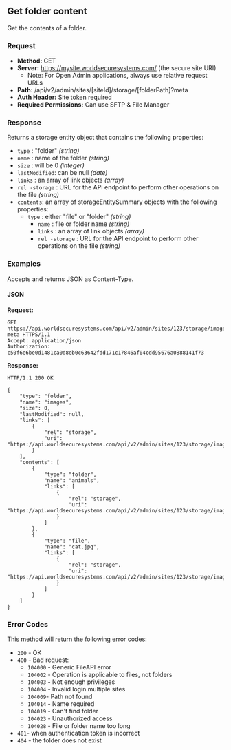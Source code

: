 ## Get folder content

Get the contents of a folder.

### Request

* **Method:** GET
* **Server:** https://mysite.worldsecuresystems.com/ (the secure site URI)
  * Note: For Open Admin applications, always use relative request URLs
* **Path:** /api/v2/admin/sites/[siteId]/storage/[folderPath]?meta
* **Auth Header:** Site token required
* **Required Permissions:** Can use SFTP & File Manager

### Response

Returns a storage entity object that contains the following properties:

* `type` : "folder" *(string)*
* `name` : name of the folder *(string)*
* `size` : will be 0 *(integer)*
* `lastModified`: can be null *(date)*
* `links` : an array of link objects *(array)*
* `rel -storage` : URL for the API endpoint to perform other operations on the file *(string)*
* `contents`: an array of storageEntitySummary objects with the following properties:
  * `type` : either "file" or "folder" *(string)*
	* `name` : file or folder name *(string)*
	* `links` : an array of link objects *(array)*
	* `rel -storage` : URL for the API endpoint to perform other operations on the file *(string)*

### Examples

Accepts and returns JSON as Content-Type.

#### JSON

**Request:**
~~~
GET https://api.worldsecuresystems.com/api/v2/admin/sites/123/storage/images/?meta HTTPS/1.1
Accept: application/json
Authorization: c50f6e6be0d1481ca0d8eb0c63642fdd171c17846af04cdd95676a0888141f73
~~~

**Response:**
~~~
HTTP/1.1 200 OK
 
{
    "type": "folder",
    "name": "images",
    "size": 0,
    "lastModified": null,
    "links": [
        {
            "rel": "storage",
            "uri": "https://api.worldsecuresystems.com/api/v2/admin/sites/123/storage/images/"
        }
    ],
    "contents": [
        {
            "type": "folder",
            "name": "animals",
            "links": [
                {
                    "rel": "storage",
                    "uri": "https://api.worldsecuresystems.com/api/v2/admin/sites/123/storage/images/animals/"
                }
            ]
        },
        {
            "type": "file",
            "name": "cat.jpg",
            "links": [
                {
                    "rel": "storage",
                    "uri": "https://api.worldsecuresystems.com/api/v2/admin/sites/123/storage/images/cat.jpg"
                }
            ]
        }
    ]
}
~~~

### Error Codes

This method will return the following error codes:

* `200` - OK
* `400` - Bad request:
	* `104000` - Generic FileAPI error
	* `104002` - Operation is applicable to files, not folders
	* `104003` - Not enough privileges
	* `104004` - Invalid login multiple sites
	* `104009`- Path not found
	* `104014` - Name required
	* `104019` - Can't find folder
	* `104023` - Unauthorized access
	* `104028` - File or folder name too long
* `401`- when authentication token is incorrect
* `404` - the folder does not exist
